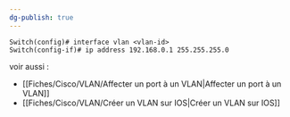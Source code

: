 ```yaml
---
dg-publish: true
---
```


```
Switch(config)# interface vlan <vlan-id>
Switch(config-if)# ip address 192.168.0.1 255.255.255.0 
```

voir aussi : 
- [[Fiches/Cisco/VLAN/Affecter un port à un VLAN\|Affecter un port à un VLAN]]
- [[Fiches/Cisco/VLAN/Créer un VLAN sur IOS\|Créer un VLAN sur IOS]]
